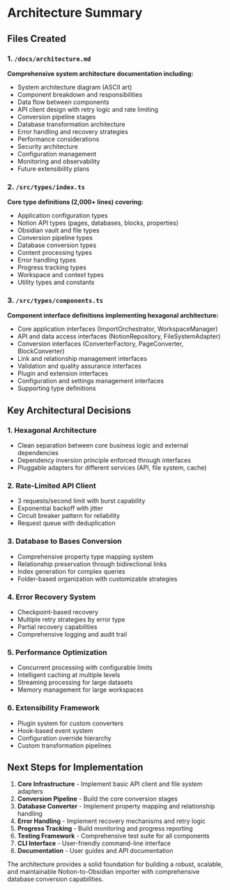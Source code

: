 # Architecture Summary

## Files Created

### 1. `/docs/architecture.md`
**Comprehensive system architecture documentation including:**
- System architecture diagram (ASCII art)
- Component breakdown and responsibilities
- Data flow between components
- API client design with retry logic and rate limiting
- Conversion pipeline stages
- Database transformation architecture
- Error handling and recovery strategies
- Performance considerations
- Security architecture
- Configuration management
- Monitoring and observability
- Future extensibility plans

### 2. `/src/types/index.ts`
**Core type definitions (2,000+ lines) covering:**
- Application configuration types
- Notion API types (pages, databases, blocks, properties)
- Obsidian vault and file types
- Conversion pipeline types
- Database conversion types
- Content processing types
- Error handling types
- Progress tracking types
- Workspace and context types
- Utility types and constants

### 3. `/src/types/components.ts`
**Component interface definitions implementing hexagonal architecture:**
- Core application interfaces (ImportOrchestrator, WorkspaceManager)
- API and data access interfaces (NotionRepository, FileSystemAdapter)
- Conversion interfaces (ConverterFactory, PageConverter, BlockConverter)
- Link and relationship management interfaces
- Validation and quality assurance interfaces
- Plugin and extension interfaces
- Configuration and settings management interfaces
- Supporting type definitions

## Key Architectural Decisions

### 1. **Hexagonal Architecture**
- Clean separation between core business logic and external dependencies
- Dependency inversion principle enforced through interfaces
- Pluggable adapters for different services (API, file system, cache)

### 2. **Rate-Limited API Client**
- 3 requests/second limit with burst capability
- Exponential backoff with jitter
- Circuit breaker pattern for reliability
- Request queue with deduplication

### 3. **Database to Bases Conversion**
- Comprehensive property type mapping system
- Relationship preservation through bidirectional links
- Index generation for complex queries
- Folder-based organization with customizable strategies

### 4. **Error Recovery System**
- Checkpoint-based recovery
- Multiple retry strategies by error type
- Partial recovery capabilities
- Comprehensive logging and audit trail

### 5. **Performance Optimization**
- Concurrent processing with configurable limits
- Intelligent caching at multiple levels
- Streaming processing for large datasets
- Memory management for large workspaces

### 6. **Extensibility Framework**
- Plugin system for custom converters
- Hook-based event system
- Configuration override hierarchy
- Custom transformation pipelines

## Next Steps for Implementation

1. **Core Infrastructure** - Implement basic API client and file system adapters
2. **Conversion Pipeline** - Build the core conversion stages
3. **Database Converter** - Implement property mapping and relationship handling
4. **Error Handling** - Implement recovery mechanisms and retry logic
5. **Progress Tracking** - Build monitoring and progress reporting
6. **Testing Framework** - Comprehensive test suite for all components
7. **CLI Interface** - User-friendly command-line interface
8. **Documentation** - User guides and API documentation

The architecture provides a solid foundation for building a robust, scalable, and maintainable Notion-to-Obsidian importer with comprehensive database conversion capabilities.